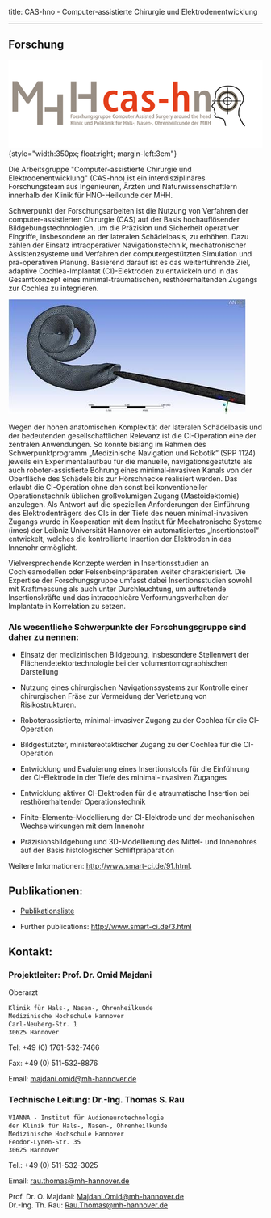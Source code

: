 title: CAS-hno - Computer-assistierte Chirurgie und Elektrodenentwicklung

 - - - 
 


## Forschung

![cash-logo](majdani/cas-h.png){style="width:350px; float:right; margin-left:3em"}

Die Arbeitsgruppe "Computer-assistierte Chirurgie und Elektrodenentwicklung" (CAS-hno) ist ein interdisziplinäres Forschungsteam aus Ingenieuren, Ärzten und Naturwissenschaftlern innerhalb der Klinik für HNO-Heilkunde der MHH.


Schwerpunkt der Forschungsarbeiten ist die Nutzung von Verfahren der computer-assistierten Chirurgie (CAS) auf der Basis hochauflösender Bildgebungstechnologien, um die Präzision und Sicherheit operativer Eingriffe, insbesondere an der lateralen Schädelbasis, zu erhöhen. Dazu zählen der Einsatz intraoperativer Navigationstechnik, mechatronischer Assistenzsysteme und Verfahren der computergestützten Simulation und prä-operativen Planung. Basierend darauf ist es das weiterführende Ziel, adaptive Cochlea-Implantat (CI)-Elektroden zu entwickeln und in das Gesamtkonzept eines minimal-traumatischen, resthörerhaltenden Zugangs zur Cochlea zu integrieren.

![Simulation einer CI Insertion](majdani/rtemagicc_rau_02.jpg)

Wegen der hohen anatomischen Komplexität der lateralen Schädelbasis und der bedeutenden gesellschaftlichen Relevanz ist die CI-Operation eine der zentralen Anwendungen. So konnte bislang im Rahmen des Schwerpunktprogramm „Medizinische Navigation und Robotik“ (SPP 1124) jeweils ein Experimentalaufbau für die manuelle, navigationsgestützte als auch roboter-assistierte Bohrung eines minimal-invasiven Kanals von der Oberfläche des Schädels bis zur Hörschnecke realisiert werden. Das erlaubt die CI-Operation ohne den sonst bei konventioneller Operationstechnik üblichen großvolumigen Zugang (Mastoidektomie) anzulegen. Als Antwort auf die speziellen Anforderungen der Einführung des Elektrodenträgers des CIs in der Tiefe des neuen minimal-invasiven Zugangs wurde in Kooperation mit dem Institut für Mechatronische Systeme (imes) der Leibniz Universität Hannover ein automatisiertes „Insertionstool“ entwickelt, welches die kontrollierte Insertion der Elektroden in das Innenohr ermöglicht.

Vielversprechende Konzepte werden in Insertionsstudien an Cochleamodellen oder Felsenbeinpräparaten weiter charakterisiert. Die Expertise der Forschungsgruppe umfasst dabei Insertionsstudien sowohl mit Kraftmessung als auch unter Durchleuchtung, um auftretende Insertionskräfte und das intracochleäre Verformungsverhalten der Implantate in Korrelation zu setzen.


### Als wesentliche Schwerpunkte der Forschungsgruppe sind daher zu nennen:

-   Einsatz der medizinischen Bildgebung, insbesondere Stellenwert der Flächendetektortechnologie bei der volumentomographischen Darstellung

-   Nutzung eines chirurgischen Navigationssystems zur Kontrolle einer chirurgischen Fräse zur Vermeidung der Verletzung von Risikostrukturen.

-   Roboterassistierte, minimal-invasiver Zugang zu der Cochlea für die CI-Operation

-   Bildgestützter, ministereotaktischer Zugang zu der Cochlea für die CI-Operation

-   Entwicklung und Evaluierung eines Insertionstools für die Einführung der CI-Elektrode in der Tiefe des minimal-invasiven Zuganges


-   Entwicklung aktiver CI-Elektroden für die atraumatische Insertion bei resthörerhaltender Operationstechnik


-   Finite-Elemente-Modellierung der CI-Elektrode und der mechanischen Wechselwirkungen mit dem Innenohr


-   Präzisionsbildgebung und 3D-Modellierung des Mittel- und Innenohres auf der Basis histologischer Schliffpräparation


Weitere Informationen: <http://www.smart-ci.de/91.html>.



## Publikationen:

- [Publikationsliste](majdani/publications.md)

- Further publications: <http://www.smart-ci.de/3.html>


## Kontakt:

### Projektleiter: Prof. Dr. Omid Majdani

Oberarzt

    Klinik für Hals-, Nasen-, Ohrenheilkunde
    Medizinische Hochschule Hannover
    Carl-Neuberg-Str. 1
    30625 Hannover

Tel: +49 (0) 1761-532-7466

Fax: +49 (0) 511-532-8876

Email: <majdani.omid@mh-hannover.de>

### Technische Leitung: Dr.-Ing. Thomas S. Rau

    VIANNA - Institut für Audioneurotechnologie
    der Klinik für Hals-, Nasen-, Ohrenheilkunde
    Medizinische Hochschule Hannover
    Feodor-Lynen-Str. 35
    30625 Hannover

Tel.: +49 (0) 511-532-3025

Email: <rau.thomas@mh-hannover.de>



Prof. Dr. O. Majdani: <Majdani.Omid@mh-hannover.de>  
Dr.-Ing. Th. Rau: <Rau.Thomas@mh-hannover.de>
